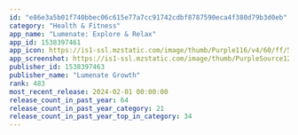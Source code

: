 ```yaml
---
id: "e86e3a5b01f740bbec06c615e77a7cc91742cdbf8787590eca4f380d79b3d0eb"
category: "Health & Fitness"
app_name: "Lumenate: Explore & Relax"
app_id: 1538397461
app_icon: https://is1-ssl.mzstatic.com/image/thumb/Purple116/v4/60/ff/5e/60ff5e23-ad04-daff-29e5-18a4d10428ab/AppIcon-1x_U007emarketing-0-1-0-0-sRGB-85-220-0.jpeg/1024x1024bb.png
app_screenshot: https://is1-ssl.mzstatic.com/image/thumb/PurpleSource122/v4/d4/55/92/d4559255-b322-fadd-ea75-92cd31af3c9a/628fdc51-e11f-489f-b351-d3d0e6825a49_app_store_0522_1_tall.jpg/1242x2688bb.png
publisher_id: 1538397463
publisher_name: "Lumenate Growth"
rank: 483
most_recent_release: 2024-02-01 00:00:00
release_count_in_past_year: 64
release_count_in_past_year_category: 21
release_count_in_past_year_top_in_category: 34
---
```

